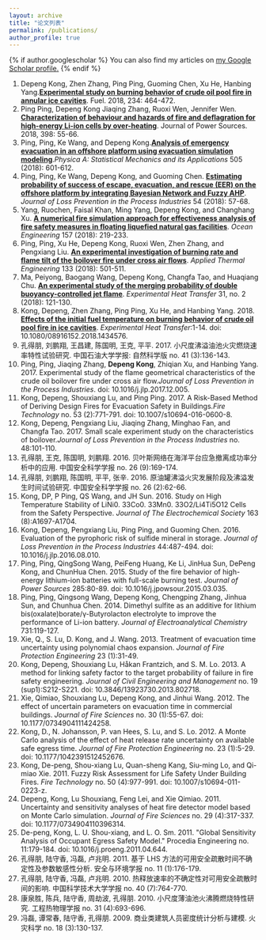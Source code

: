 ```yaml
---
layout: archive
title: "论文列表"
permalink: /publications/
author_profile: true
---
```


{% if author.googlescholar %}
  You can also find my articles on <u><a href="{{author.googlescholar}}">my Google Scholar profile</a>.</u>
{% endif %}

1. Depeng Kong, Zhen Zhang, Ping Ping, Guoming Chen, Xu He, Hanbing Yang.**[Experimental study on burning behavior of crude oil pool fire in annular ice cavities](https://www.sciencedirect.com/science/article/pii/S001623611831247X)**. Fuel. 2018, 234: 464-472.
18. Ping Ping, Depeng Kong Jiaqing Zhang, Ruoxi Wen, Jennifer Wen. **[Characterization of behaviour and hazards of fire and deflagration for high-energy Li-ion cells by over-heating](https://www.sciencedirect.com/science/article/pii/S0378775318307523)**. Journal of Power Sources. 2018, 398: 55-66. 
19. Ping, Ping, Ke Wang, and Depeng Kong.**[Analysis of emergency evacuation in an offshore platform using evacuation simulation modeling](https://www.sciencedirect.com/science/article/pii/S0378437118304011)**.*Physica A: Statistical Mechanics and its Applications* 505 (2018): 601-612.
20. Ping, Ping, Ke Wang, Depeng Kong, and Guoming Chen. **[Estimating probability of success of escape, evacuation, and rescue (EER) on the offshore platform by integrating Bayesian Network and Fuzzy AHP](https://www.sciencedirect.com/science/article/pii/S0950423017307003)**. *Journal of Loss Prevention in the Process Industries* 54 (2018): 57-68.
21. Yang, Ruochen, Faisal Khan, Ming Yang, Depeng Kong, and Changhang Xu. **[A numerical fire simulation approach for effectiveness analysis of fire safety measures in floating liquefied natural gas facilities](https://www.sciencedirect.com/science/article/pii/S0029801818303305)**. *Ocean Engineering* 157 (2018): 219-233.
22. Ping, Ping, Xu He, Depeng Kong, Ruoxi Wen, Zhen Zhang, and Pengxiang Liu. **[An experimental investigation of burning rate and flame tilt of the boilover fire under cross air flows](https://www.sciencedirect.com/science/article/pii/S1359431117358179)**. *Applied Thermal Engineering* 133 (2018): 501-511.
23. Ma, Peiyong, Baogang Wang, Depeng Kong, Changfa Tao, and Huaqiang Chu. **[An experimental study of the merging probability of double buoyancy-controlled jet flame](http://www.tandfonline.com/doi/full/10.1080/08916152.2017.1397816)**. *Experimental Heat Transfer* 31, no. 2 (2018): 121-130.
24. Kong, Depeng, Zhen Zhang, Ping Ping, Xu He, and Hanbing Yang. 2018. **[Effects of the initial fuel temperature on burning behavior of crude oil pool fire in ice cavities](https://www.sciencedirect.com/science/article/pii/S001623611831247X)**. *Experimental Heat Transfer*:1-14. doi: 10.1080/08916152.2018.1434576.
25. 孔得朋, 刘鹏翔, 王昌建, 陈国明, 王克, 平平. 2017. 小尺度沸溢油池火灾燃烧速率特性试验研究. 中国石油大学学报: 自然科学版 no. 41 (3):136-143.
26. Ping, Ping, Jiaqing Zhang, **Depeng Kong**, Zhiqian Xu, and Hanbing Yang. 2017. Experimental study of the flame geometrical characteristics of the crude oil boilover fire under cross air flow.*Journal of Loss Prevention in the Process Industries*. doi: 10.1016/j.jlp.2017.12.005.
27. Kong, Depeng, Shouxiang Lu, and Ping Ping. 2017. A Risk-Based Method of Deriving Design Fires for Evacuation Safety in Buildings.*Fire Technology* no. 53 (2):771-791. doi: 10.1007/s10694-016-0600-8.
28. Kong, Depeng, Pengxiang Liu, Jiaqing Zhang, Minghao Fan, and Changfa Tao. 2017. Small scale experiment study on the characteristics of boilover.*Journal of Loss Prevention in the Process Industries* no. 48:101-110.
29. 孔得朋, 王克, 陈国明,  刘鹏翔. 2016. 贝叶斯网络在海洋平台应急撤离成功率分析中的应用. 中国安全科学学报 no. 26 (9):169-174.
30. 孔得朋, 刘鹏翔, 陈国明, 平平, 张辛. 2016. 原油罐沸溢火灾发展阶段及沸溢发生时间试验研究. 中国安全科学学报 no. 26 (2):62-66.
31. Kong, DP, P Ping, QS Wang, and JH Sun. 2016. Study on High Temperature Stability of LiNi0. 33Co0. 33Mn0. 33O2/Li4Ti5O12 Cells from the Safety Perspective. *Journal of The Electrochemical Society* 163 (8):A1697-A1704.
32. Kong, Depeng, Pengxiang Liu, Ping Ping, and Guoming Chen. 2016. Evaluation of the pyrophoric risk of sulfide mineral in storage. *Journal of Loss Prevention in the Process Industries* 44:487-494. doi: 10.1016/j.jlp.2016.08.010.
33. Ping, Ping, QingSong Wang, PeiFeng Huang, Ke Li, JinHua Sun, DePeng Kong, and ChunHua Chen. 2015. Study of the fire behavior of high-energy lithium-ion batteries with full-scale burning test. *Journal of Power Sources* 285:80-89. doi: 10.1016/j.jpowsour.2015.03.035.
34. Ping, Ping, Qingsong Wang, Depeng Kong, Chengping Zhang, Jinhua Sun, and Chunhua Chen. 2014. Dimethyl sulfite as an additive for lithium bis(oxalate)borate/γ-Butyrolacton electrolyte to improve the performance of Li-ion battery. *Journal of Electroanalytical Chemistry* 731:119-127. 
35. Xie, Q., S. Lu, D. Kong, and J. Wang. 2013. Treatment of evacuation time uncertainty using polynomial chaos expansion. *Journal of Fire Protection Engineering* 23 (1):31-49. 
36. Kong, Depeng, Shouxiang Lu, Håkan Frantzich, and S. M. Lo. 2013. A method for linking safety factor to the target probability of failure in fire safety engineering. *Journal of Civil Engineering and Management* no. 19 (sup1):S212-S221. doi: 10.3846/13923730.2013.802718.
37. Xie, Qimiao, Shouxiang Lu, Depeng Kong, and Jinhui Wang. 2012. The effect of uncertain parameters on evacuation time in commercial buildings. *Journal of Fire Sciences* no. 30 (1):55-67. doi: 10.1177/0734904111424258.
38. Kong, D., N. Johansson, P. van Hees, S. Lu, and S. Lo. 2012. A Monte Carlo analysis of the effect of heat release rate uncertainty on available safe egress time. *Journal of Fire Protection Engineering* no. 23 (1):5-29. doi: 10.1177/1042391512452676.
39. Kong, De-peng, Shou-xiang Lu, Quan-sheng Kang, Siu-ming Lo, and Qi-miao Xie. 2011. Fuzzy Risk Assessment for Life Safety Under Building Fires. *Fire Technology* no. 50 (4):977-991. doi: 10.1007/s10694-011-0223-z.
40. Depeng, Kong, Lu Shouxiang, Feng Lei, and Xie Qimiao. 2011. Uncertainty and sensitivity analyses of heat fire detector model based on Monte Carlo simulation. *Journal of Fire Sciences* no. 29 (4):317-337. doi: 10.1177/0734904110396314.
41. De-peng, Kong, L. U. Shou-xiang, and L. O. Sm. 2011. "Global Sensitivity Analysis of Occupant Egress Safety Model." Procedia Engineering no. 11:179-184. doi: 10.1016/j.proeng.2011.04.644.
42. 孔得朋, 陆守香, 冯磊, 卢兆明. 2011. 基于 LHS 方法的可用安全疏散时间不确定性及参数敏感性分析. 安全与环境学报 no. 11 (1):176-179.
43. 孔得朋, 陆守香, 冯磊, 卢兆明. 2010. 热释放速率的不确定性对可用安全疏散时间的影响. 中国科学技术大学学报 no. 40 (7):764-770.
44. 康泉胜, 陈兵, 陆守香, 周劫波, 孔得朋. 2010. 小尺度薄油池火沸腾燃烧特性研究. 工程热物理学报 no. 31 (4):693-696.
45. 冯磊, 谭常春, 陆守香, 孔得朋. 2009. 商业类建筑人员密度统计分析与建模. 火灾科学 no. 18 (3):130-137.

